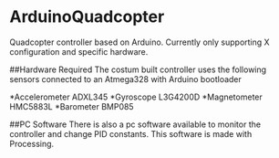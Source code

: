 # ArduinoQuadcopter
Quadcopter controller based on Arduino. Currently only supporting X configuration and specific hardware.

##Hardware Required
The costum built controller uses the following sensors connected to an Atmega328 with Arduino bootloader

*Accelerometer	ADXL345 
*Gyroscope	L3G4200D 
*Magnetometer	HMC5883L
*Barometer	BMP085

##PC Software
There is also a pc software available to monitor the controller and change PID constants. This software is made with Processing.